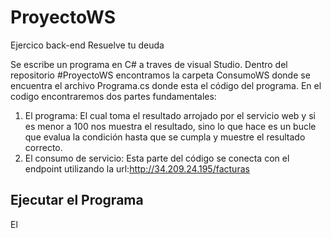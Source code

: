# ProyectoWS
Ejercico back-end Resuelve tu deuda

Se escribe un programa en C# a traves de visual Studio.
Dentro del repositorio #ProyectoWS encontramos la carpeta ConsumoWS donde se encuentra el archivo Programa.cs donde esta  el código del programa.
En el codigo encontraremos dos partes fundamentales:
1. El programa: El cual toma el resultado arrojado por el servicio web y si es menor a 100 nos muestra el resultado, sino lo que hace es un bucle que evalua la condición hasta que se cumpla y muestre el resultado correcto.
2. El consumo de servicio: Esta parte del código se conecta  con el endpoint utilizando la url:http://34.209.24.195/facturas

## Ejecutar el Programa

El 
